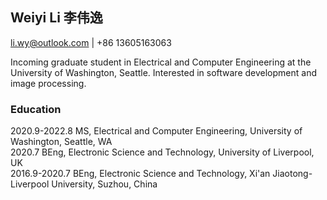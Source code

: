 ## Weiyi Li 李伟逸

li.wy@outlook.com | +86 13605163063

Incoming graduate student in Electrical and Computer Engineering at the University of Washington, Seattle. Interested in software development and image processing.

### Education

2020.9-2022.8 MS, Electrical and Computer Engineering, University of Washington, Seattle, WA  
2020.7        BEng, Electronic Science and Technology, University of Liverpool, UK  
2016.9-2020.7 BEng, Electronic Science and Technology, Xi'an Jiaotong-Liverpool University, Suzhou, China  
